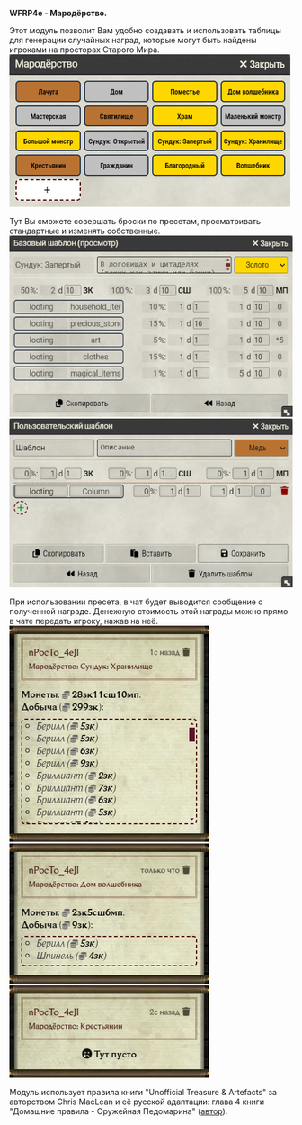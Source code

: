 <b>WFRP4e - Мародёрство.</b>

Этот модуль позволит Вам удобно создавать и использовать таблицы для генерации случайных наград, которые могут быть найдены игроками на просторах Старого Мира.
![Меню](https://github.com/nPocToI4eJI/wfrp4e-looting/blob/main/example/Menu.png?raw=true)

Тут Вы сможете совершать броски по пресетам, просматривать стандартные и изменять собственные.
![Стандартный пресет](https://github.com/nPocToI4eJI/wfrp4e-looting/blob/main/example/DefaultPreset.png?raw=true) ![Собственный пресет](https://github.com/nPocToI4eJI/wfrp4e-looting/blob/main/example/CustomPreset.png?raw=true)

При использовании пресета, в чат будет выводится сообщение о полученной награде. Денежную стоимость этой награды можно прямо в чате передать игроку, нажав на неё.
![Чат 1](https://github.com/nPocToI4eJI/wfrp4e-looting/blob/main/example/Chat_1.png?raw=true) ![Чат 2](https://github.com/nPocToI4eJI/wfrp4e-looting/blob/main/example/Chat_2.png?raw=true) ![Чат 3](https://github.com/nPocToI4eJI/wfrp4e-looting/blob/main/example/Chat_3.png?raw=true)

Модуль использует правила книги "Unofficial Treasure & Artefacts" за авторством Chris MacLean и её русской адаптации: глава 4 книги "Домашние правила - Оружейная Педомарина" ([автор](https://vk.com/wfrp_ru)).
